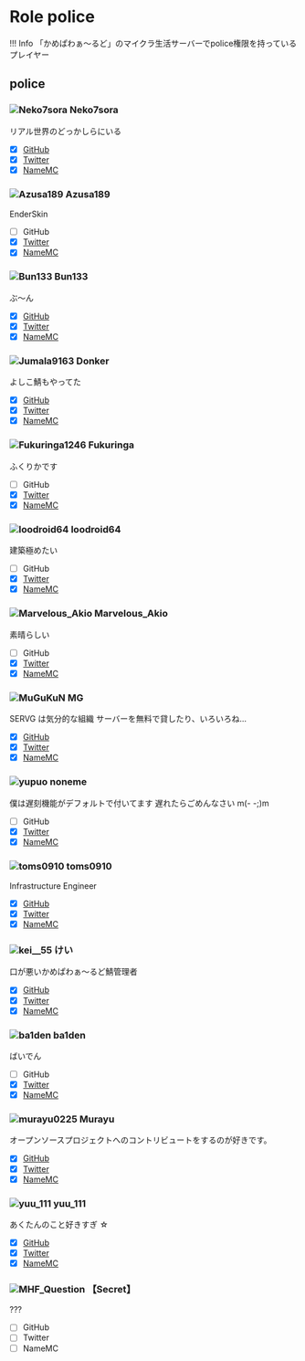 # Role police

!!! Info
    「かめぱわぁ～るど」のマイクラ生活サーバーでpolice権限を持っているプレイヤー

## police

### ![Neko7sora](https://minotar.net/helm/e8071d1e878b4978b56fec717cf84bb8/25) Neko7sora

リアル世界のどっかしらにいる

- [x] [GitHub](https://github.com/Neko7sora)
- [x] [Twitter](https://twitter.com/i/user/1322897723712942087)
- [x] [NameMC](https://namemc.com/profile/e8071d1e878b4978b56fec717cf84bb8)

### ![Azusa189](https://minotar.net/helm/a921cd1989e74c5bbd2cd87d1e3ac23e/25) Azusa189

EnderSkin

- [ ] GitHub
- [x] [Twitter](https://twitter.com/i/user/1455319811206959105)
- [x] [NameMC](https://namemc.com/profile/a921cd1989e74c5bbd2cd87d1e3ac23e)

### ![Bun133](https://minotar.net/helm/0a817aae31f04cbc8fca9a6ba85dd67e/25) Bun133

ぶ～ん

- [x] [GitHub](https://github.com/Bun133)
- [x] [Twitter](https://twitter.com/i/user/1059558479206088704)
- [x] [NameMC](https://namemc.com/profile/0a817aae31f04cbc8fca9a6ba85dd67e)

### ![Jumala9163](https://minotar.net/helm/6322c0e8bf3c4b6396b02c57aef00dce/25) Donker

よしこ鯖もやってた

- [x] [GitHub](https://github.com/Jumala9163)
- [x] [Twitter](https://twitter.com/i/user/1110122540964311040)
- [x] [NameMC](https://namemc.com/profile/6322c0e8bf3c4b6396b02c57aef00dce)

### ![Fukuringa1246](https://minotar.net/helm/01dc402b1cab416d9f1c2c948dd834fd/25) Fukuringa

ふくりかです

- [ ] GitHub
- [x] [Twitter](https://twitter.com/i/user/1373188119638405120)
- [x] [NameMC](https://namemc.com/profile/01dc402b1cab416d9f1c2c948dd834fd)

### ![loodroid64](https://minotar.net/helm/84a4d1fd03404fdb99589d1b755b7c1a/25) loodroid64

建築極めたい

- [ ] GitHub
- [x] [Twitter](https://twitter.com/i/user/1380719074074763267)
- [x] [NameMC](https://namemc.com/profile/84a4d1fd03404fdb99589d1b755b7c1a)

### ![Marvelous_Akio](https://minotar.net/helm/fcc580e66e1f4ab9a8c2f66f983d93e8/25) Marvelous_Akio

素晴らしい

- [ ] GitHub
- [x] [Twitter](https://twitter.com/i/user/908733836598534144)
- [x] [NameMC](https://namemc.com/profile/fcc580e66e1f4ab9a8c2f66f983d93e8)

### ![MuGuKuN](https://minotar.net/helm/2f0a64c5c4b34df2af3f1f3f351781c2/25) MG

SERVG は気分的な組織
サーバーを無料で貸したり、いろいろね...

- [x] [GitHub](https://github.com/MG8853)
- [x] [Twitter](https://twitter.com/i/user/813763144493301760)
- [x] [NameMC](https://namemc.com/profile/2f0a64c5c4b34df2af3f1f3f351781c2)

### ![yupuo](https://minotar.net/helm/a7f4aec4d5e748e9aa40186f361eb0f3/25) noneme

僕は遅刻機能がデフォルトで付いてます
遅れたらごめんなさい m(- -;)m

- [ ] GitHub
- [x] [Twitter](https://twitter.com/i/user/1483379829794025472)
- [x] [NameMC](https://namemc.com/profile/a7f4aec4d5e748e9aa40186f361eb0f3)

### ![toms0910](https://minotar.net/helm/03b050c8d6374fa0bffd9ff5e668fbc4/25) toms0910

Infrastructure Engineer

- [x] [GitHub](https://github.com/flan0910)
- [x] [Twitter](https://twitter.com/i/user/1311606281895960581)
- [x] [NameMC](https://namemc.com/profile/03b050c8d6374fa0bffd9ff5e668fbc4)

### ![kei__55](https://minotar.net/helm/6e729daabbec42f0acd21b63976c07cd/25) けい

口が悪いかめぱわぁ～るど鯖管理者

- [x] [GitHub](https://github.com/kei-55)
- [x] [Twitter](https://twitter.com/i/user/752987286)
- [x] [NameMC](https://namemc.com/profile/6e729daabbec42f0acd21b63976c07cd)

### ![ba1den](https://minotar.net/helm/bb12c87bd11642e28870b43ad1d818a6/25) ba1den

ばいでん

- [ ] GitHub
- [x] [Twitter](https://twitter.com/i/user/1485624043739172869)
- [x] [NameMC](https://namemc.com/profile/bb12c87bd11642e28870b43ad1d818a6)

### ![murayu0225](https://minotar.net/helm/35a553d898b14806a34d38c8f850776a/25) Murayu

オープンソースプロジェクトへのコントリビュートをするのが好きです。

- [x] [GitHub](https://github.com/Murayu0225)
- [x] [Twitter](https://twitter.com/i/user/883246745458622464)
- [x] [NameMC](https://namemc.com/profile/35a553d898b14806a34d38c8f850776a)

### ![yuu_111](https://minotar.net/helm/60e08e7139c44cb9ba5daa3ab523cfbf/25) yuu_111

あくたんのこと好きすぎ ☆

- [x] [GitHub](https://github.com/yuu1111)
- [x] [Twitter](https://twitter.com/i/user/3465024132)
- [x] [NameMC](https://namemc.com/profile/60e08e7139c44cb9ba5daa3ab523cfbf)

### ![MHF_Question](https://minotar.net/helm/606e2ff0ed7748429d6ce1d3321c7838/25) 【Secret】

???

- [ ] GitHub
- [ ] Twitter
- [ ] NameMC

